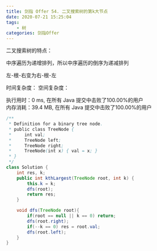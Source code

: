 ```yaml
---
title: 剑指 Offer 54. 二叉搜索树的第k大节点
date: 2020-07-21 15:25:04
tags:
    - 树
categories: 剑指Offer
---
```


二叉搜索树的特点：

中序遍历为递增排列，所以中序遍历的倒序为递减排列

左-根-右变为右-根-左

时间复杂度：
空间复杂度：

执行用时：0 ms, 在所有 Java 提交中击败了100.00%的用户  
内存消耗：39.4 MB, 在所有 Java 提交中击败了100.00%的用户

```java
/**
 * Definition for a binary tree node.
 * public class TreeNode {
 *     int val;
 *     TreeNode left;
 *     TreeNode right;
 *     TreeNode(int x) { val = x; }
 * }
 */
class Solution {
    int res, k;
    public int kthLargest(TreeNode root, int k) {
        this.k = k;
        dfs(root);
        return res;
    }

    void dfs(TreeNode root){
        if(root == null || k == 0) return;
        dfs(root.right);
        if(--k == 0) res = root.val;
        dfs(root.left);
    }
}
```